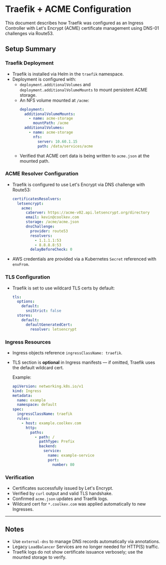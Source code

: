 # Traefik + ACME Configuration

This document describes how Traefik was configured as an Ingress Controller with Let's Encrypt (ACME) certificate management using DNS-01 challenges via Route53.

## Setup Summary

### Traefik Deployment

- Traefik is installed via Helm in the `traefik` namespace.
- Deployment is configured with:
  - `deployment.additionalVolumes` and `deployment.additionalVolumeMounts` to mount persistent ACME storage.
  - An NFS volume mounted at `/acme`:
    ```yaml
    deployment:
      additionalVolumeMounts:
        - name: acme-storage
          mountPath: /acme
      additionalVolumes:
        - name: acme-storage
          nfs:
            server: 10.60.1.15
            path: /data/services/acme
    ```
  - Verified that ACME cert data is being written to `acme.json` at the mounted path.

### ACME Resolver Configuration

- Traefik is configured to use Let's Encrypt via DNS challenge with Route53:
    ```yaml
    certificatesResolvers:
      letsencrypt:
        acme:
          caServer: https://acme-v02.api.letsencrypt.org/directory
          email: kevin@coolkev.com
          storage: /acme/acme.json
          dnsChallenge:
            provider: route53
            resolvers:
              - 1.1.1.1:53
              - 8.8.8.8:53
            delayBeforeCheck: 0
    ```

- AWS credentials are provided via a Kubernetes `Secret` referenced with `envFrom`.

### TLS Configuration

- Traefik is set to use wildcard TLS certs by default:
    ```yaml
    tls:
      options:
        default:
          sniStrict: false
      stores:
        default:
          defaultGeneratedCert:
            resolver: letsencrypt
    ```

### Ingress Resources

- Ingress objects reference `ingressClassName: traefik`.
- TLS section is **optional** in Ingress manifests — if omitted, Traefik uses the default wildcard cert.

    Example:
    ```yaml
    apiVersion: networking.k8s.io/v1
    kind: Ingress
    metadata:
      name: example
      namespace: default
    spec:
      ingressClassName: traefik
      rules:
        - host: example.coolkev.com
          http:
            paths:
              - path: /
                pathType: Prefix
                backend:
                  service:
                    name: example-service
                    port:
                      number: 80
    ```

### Verification

- Certificates successfully issued by Let's Encrypt.
- Verified by `curl` output and valid TLS handshake.
- Confirmed `acme.json` updates and Traefik logs.
- Wildcard cert for `*.coolkev.com` was applied automatically to new Ingresses.

---

## Notes

- Use `external-dns` to manage DNS records automatically via annotations.
- Legacy `LoadBalancer` Services are no longer needed for HTTP(S) traffic.
- Traefik logs do not show certificate issuance verbosely; use the mounted storage to verify.

